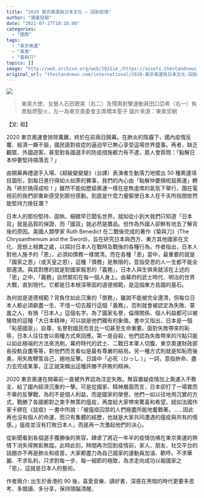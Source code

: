 ```yaml
---
title: "2020 東京奧運與日本文化 — 回到疫情"
author: "讀者投稿"
date: "2021-07-27T10:10:00"
categories:
  - "國際"
tags:
  - "東京奧運"
  - "東奧"
  - "菊與刀"
topics: []
image: "http://web.archive.org/web/2021im_/https://assets.thestandnews.com/media/photos/163565194_4010425495709707_7432697323893116840_n_BiuyD.jpg"
original_url: "thestandnews.com/international/2020-東京奧運與日本文化-回到疫情"
---
```

![](http://web.archive.org/web/2021im_/https://assets.thestandnews.com/media/photos/163565194_4010425495709707_7432697323893116840_n_BiuyD.jpg)
> 東奧大使、女藝人石田聰美（右二）及殘奧射擊運動員田口亞希（右一）負責點燃聖火，左一為東京奧委會主席橋本聖子 圖片來源：東奧官網

【文: 祖】

2020 東京奧運會排除萬難，終於在前兩日開幕。在肺炎的陰霾下，國內疫情反覆、經濟一蹶不振，國民面對疫症的逼迫早已無心享受這場世界盛事。再者，缺乏觀眾、外國遊客，甚至對各國選手的防疫措施都力有不逮，眾人會質問：「點解日本仲要堅持搞落去？」

由開幕典禮選手入場、《超級變變變》（台譯）表演者生動落力地擺出 50 種奧運項目圖形，到每日進行得如火如荼的賽事，我們的內心由「點解仲要搞呢屆奧運」轉為「終於搞得成啦！」雖然不能如歷屆奧運一樣在座無虛席的氣氛下舉行，圍在電視前的我們卻重新感受到那份感動。到底是什麼力量驅使日本人在千夫所指間依然能堅持力挽狂瀾？

日本人的那份堅持、固執、細緻早已聞名世界。就如從小到大我們只知道「日本貨」就是品質的保證，而「國貨」就必然是贋品。但作為外國人卻鮮有地去了解背後的原因。美國人類學家 Ruth Benedict 在二戰後完成的著作《菊與刀》(The Chrysanthemum and the Sword)，旨在研究日本與西方、東方其他國家在文化、思想上相異之處，以探討日本人在戰時及戰後的各種行為。作者指出，日本人對他人施予的「恩」，必須如債務一樣償清。而在各種「恩」當中，最重要的就是「國家之恩」（或天皇之恩），這種「債務」是無限的，意指受恩的人一生都不能全部還清。與其對應的就是對國家報恩的「義務」，日本人與生俱來就活在上述的「恩」之中，「義務」自然緊扣在每一個人身上。由幕府的武士時代、明治的世界大戰，直到現代，它都是日本根深蒂固的道德規範，是這個東方島國的基石。

為何說是道德規範？背負住如此沉重的「償務」，雖說不能被完全還清，但每位日本人都必須窮盡一生、不惜一切去履行這個「義務」，否則就會被認定為失敗、蒙羞之人，有損「日本人」這個名字。為了國家名譽，倫理關係、個人利益都可以被犧牲的這種「大日本精神」可以說是他們獨有的象徵。書中又指出，日本是一個「恥感國家」，自尊、名譽對國民而言比一切甚至生命重要。面對失敗帶來的恥辱，日本人往往會以兩種方式來回應。第一是自殺，他們認為失敗帶來的污點只能以如此極端的方法來洗刷。幕府時代的武士、二戰日本軍人切腹、東京奧運財政部長投軌自盡等等，對他們而言看似是最有尊嚴的結局。另一種方式則就是知恥而後勇，用失敗鞭策自己，絕地反擊。日語中「必死（ひっし ）」一詞，意指拚命、盡力去完成某事，正正就突顯出這種許勝不許敗的精神。

2020 東京奧運在開幕前一直被外界認為注定失敗。無容置疑疫情加上奧運入不敷支，給了國內經濟沉重的一擊。可是從國家、精神層面而言，日本卻打了一場實而不華的反擊戰，為的不是個人利益，而是國家的榮譽。他們一如以往地用沉實的方式，戰勝了各國都對之束手無策的瘟疫，再度給大家帶來驚喜和希望。就如法國作家卡繆在《鼠疫》一書中所說：「被瘟疫囚禁的人們極盡所能地奮戰著。……因此再也沒有個人的命運，而只有集體的經歷，也就是大家共同遭遇的瘟疫與共有的情感。」瘟疫並沒有打敗日本人，而是再一次激起他們的決心。

從新聞看到各個選手獲勝後的笑容，肆虐了將近一年半的疫情彷彿在東京奧運的熱情下消失得無影無蹤。此時此刻，時間再次回到疫情前，家人、朋友、社交平台的話題亦不再是肺炎和疫苗，大家都盡力為自己國家的運動員加油、歡呼。不求華麗、不求私利，只求對每一步、每一細節的極致，為求走向成功以報國家之「恩」，這就是日本人的藝術。

作者簡介: 出生於香港的 90 後，喜愛音樂、讀好書，深感在黑暗的時代更要多思考、多閱讀、多分享，保持頭腦清醒。